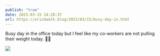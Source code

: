 ```yaml
---
publish: "true"
date: 2023-03-15 14:28:37
url: https://ericmwalk.blog/2023/03/15/busy-day-in.html
---
```


Busy day in the office today but I feel like my co-workers are not pulling their weight today. 🐶😴

![](https://ericmwalk.blog/uploads/2023/69e870d624.jpg)